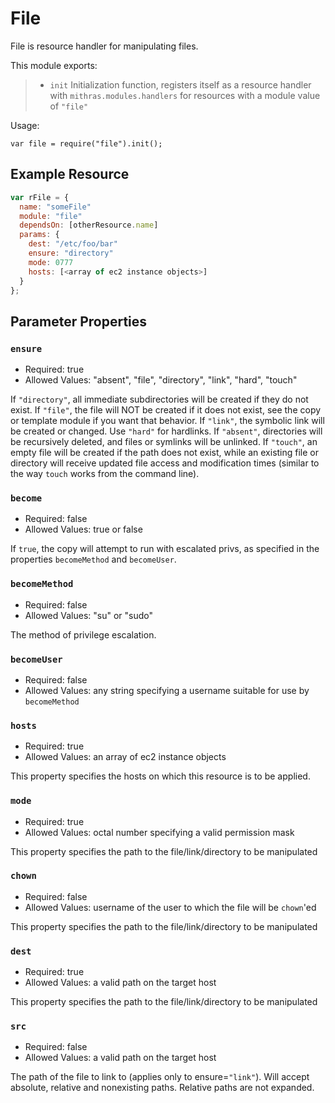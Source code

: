  
 
 # File
 
 File is resource handler for manipulating files.
 
 This module exports:
 
 > * `init` Initialization function, registers itself as a resource
 >   handler with `mithras.modules.handlers` for resources with a
 >   module value of `"file"`
 
 Usage:
 
 `var file = require("file").init();`
 
  ## Example Resource
 
 ```javascript
 var rFile = {
   name: "someFile"
   module: "file"
   dependsOn: [otherResource.name]
   params: {
     dest: "/etc/foo/bar"
     ensure: "directory"
     mode: 0777
     hosts: [<array of ec2 instance objects>]
   }
 };
 ```
 
 ## Parameter Properties
 
 ### `ensure`

 * Required: true
 * Allowed Values: "absent", "file", "directory", "link", "hard", "touch"

 If `"directory"`, all immediate subdirectories will be created if
 they do not exist. If `"file"`, the file will NOT be created if it
 does not exist, see the copy or template module if you want that
 behavior. If `"link"`, the symbolic link will be created or
 changed. Use `"hard"` for hardlinks. If `"absent"`, directories
 will be recursively deleted, and files or symlinks will be
 unlinked. If `"touch"`, an empty file will be created if the path
 does not exist, while an existing file or directory will receive
 updated file access and modification times (similar to the way
 `touch` works from the command line).
 
 ### `become`

 * Required: false
 * Allowed Values: true or false

 If `true`, the copy will attempt to run with escalated privs, as
 specified in the properties `becomeMethod` and `becomeUser`.
 
 ### `becomeMethod`

 * Required: false
 * Allowed Values: "su" or "sudo"

 The method of privilege escalation.
 
 ### `becomeUser`

 * Required: false
 * Allowed Values: any string specifying a username suitable for use by `becomeMethod`

 ### `hosts`

 * Required: true
 * Allowed Values: an array of ec2 instance objects

 This property specifies the hosts on which this resource is to be applied.

 ### `mode`

 * Required: true
 * Allowed Values: octal number specifying a valid permission mask

 This property specifies the path to the file/link/directory to be manipulated

 ### `chown`

 * Required: false
 * Allowed Values: username of the user to which the file will be `chown`'ed

 This property specifies the path to the file/link/directory to be manipulated

 ### `dest`

 * Required: true
 * Allowed Values: a valid path on the target host

 This property specifies the path to the file/link/directory to be manipulated

 ### `src`

 * Required: false
 * Allowed Values: a valid path on the target host

 The path of the file to link to (applies only to
 ensure=`"link"`). Will accept absolute, relative and nonexisting
 paths. Relative paths are not expanded.


